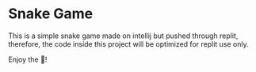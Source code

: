 # Snake Game
This is a simple snake game made on intellij but pushed through replit, therefore, the code inside this project will be optimized for replit use only.

Enjoy the :snake:!